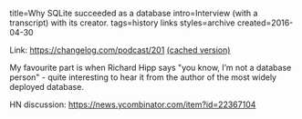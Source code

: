 title=Why SQLite succeeded as a database
intro=Interview (with a transcript) with its creator.
tags=history links
styles=archive
created=2016-04-30

Link: <https://changelog.com/podcast/201> [(cached version)](http://archive.is/6VR8o)

My favourite part is when Richard Hipp says "you know, I’m not a database person" - quite interesting to hear it from the author of the most widely deployed database.

HN discussion: <https://news.ycombinator.com/item?id=22367104>
